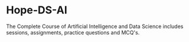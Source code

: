 # Hope-DS-AI

The Complete Course of Artificial Intelligence and Data Science includes sessions, assignments, practice questions and MCQ's. 
